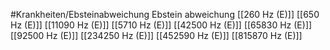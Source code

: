 #Krankheiten/Ebsteinabweichung
Ebstein abweichung
[[260 Hz (E)]]
[[650 Hz (E)]]
[[11090 Hz (E)]]
[[5710 Hz (E)]]
[[42500 Hz (E)]]
[[65830 Hz (E)]]
[[92500 Hz (E)]]
[[234250 Hz (E)]]
[[452590 Hz (E)]]
[[815870 Hz (E)]]